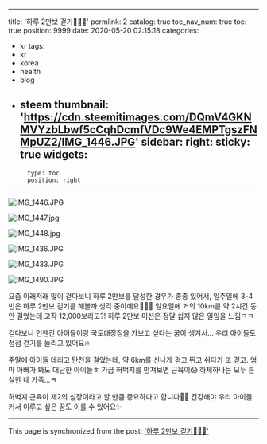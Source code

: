 
---
title: '하루 2만보 걷기🏃🏻‍♀️'
permlink: 2
catalog: true
toc_nav_num: true
toc: true
position: 9999
date: 2020-05-20 02:15:18
categories:
- kr
tags:
- kr
- korea
- health
- blog
- steem
thumbnail: 'https://cdn.steemitimages.com/DQmV4GKNMVYzbLbwf5cCqhDcmfVDc9We4EMPTgszFNMpUZ2/IMG_1446.JPG'
sidebar:
    right:
        sticky: true
widgets:
    -
        type: toc
        position: right
---


![IMG_1446.JPG](https://cdn.steemitimages.com/DQmV4GKNMVYzbLbwf5cCqhDcmfVDc9We4EMPTgszFNMpUZ2/IMG_1446.JPG)


![IMG_1447.jpg](https://cdn.steemitimages.com/DQmXk34NyGj3q8mWcrn5XU6x3MzPyWy8BzMvV6HimveF8yR/IMG_1447.jpg)

![IMG_1448.jpg](https://cdn.steemitimages.com/DQmSV14JfWE9wxjJyKZgt67JvCjEsuE2LXHo3BYZUzB9RWE/IMG_1448.jpg)

![IMG_1436.JPG](https://cdn.steemitimages.com/DQmNtnCckhJg3LqvynfKCETe8nixV2MzDf9einqXChkUBVF/IMG_1436.JPG)

![IMG_1433.JPG](https://cdn.steemitimages.com/DQmXJVg7LWiShugcTNjh5JQAWQFGxo7zx1MvyCyngTvNkqt/IMG_1433.JPG)


![IMG_1490.JPG](https://cdn.steemitimages.com/DQmTNo47KCpSQWEL8pWGvVjUuXSLJgqnDctg525sK6yHYnH/IMG_1490.JPG)


요즘 이래저래 많이 걷다보니 하루 2만보를 달성한 경우가 종종 있어서, 일주일에 3-4번은 하루 2만보 걷기를 해볼까 생각 중이에요🏃🏻‍♀️ 일요일에 거의 10km를 약 2시간 동안 걸었는데 고작 12,000보라고?! 하루 2만보 미션은 정말 쉽지 않은 일임을 느낌ㅋㅋ

걷다보니 언젠간 아이들이랑 국토대장정을 가보고 싶다는 꿈이 생겨서... 우리 아이들도 점점 걷기를 늘리고 있어요🔥

주말에 아이들 데리고 탄천을 걸었는데, 약 6km를 신나게 걷고 뛰고 쉬다가 또 걷고. 엄마 아빠가 봐도 대단한 아이들ㅎ 가끔 허벅지를 만져보면 근육이😱 하체하나는 모두 튼실한 네 가족...ㅋ

허벅지 근육이 제2의 심장이라고 할 만큼 중요하다고 합니다✌🏼 건강해야 우리 아이들 커서 이루고 싶은 꿈도 이룰 수 있어요✨

- - -

This page is synchronized from the post: ['하루 2만보 걷기🏃🏻‍♀️'](https://steemit.com/@loveecho/2)
